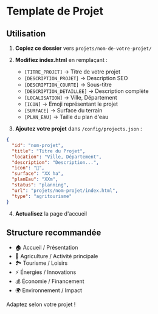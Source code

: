 # Template de Projet

## Utilisation

1. **Copiez ce dossier** vers `projets/nom-de-votre-projet/`

2. **Modifiez index.html** en remplaçant :
   - `[TITRE_PROJET]` → Titre de votre projet
   - `[DESCRIPTION_PROJET]` → Description SEO
   - `[DESCRIPTION_COURTE]` → Sous-titre
   - `[DESCRIPTION_DETAILLEE]` → Description complète
   - `[LOCALISATION]` → Ville, Département
   - `[ICON]` → Emoji représentant le projet
   - `[SURFACE]` → Surface du terrain
   - `[PLAN_EAU]` → Taille du plan d'eau

3. **Ajoutez votre projet** dans `/config/projects.json` :

```json
{
  "id": "nom-projet",
  "title": "Titre du Projet",
  "location": "Ville, Département",
  "description": "Description...",
  "icon": "🏡",
  "surface": "XX ha",
  "planEau": "XXm",
  "status": "planning",
  "url": "projets/nom-projet/index.html",
  "type": "agritourisme"
}
```

4. **Actualisez** la page d'accueil

## Structure recommandée

- 🏠 Accueil / Présentation
- 🌾 Agriculture / Activité principale  
- 🏞️ Tourisme / Loisirs
- ⚡ Énergies / Innovations
- 💰 Économie / Financement
- 🌍 Environnement / Impact

Adaptez selon votre projet !
